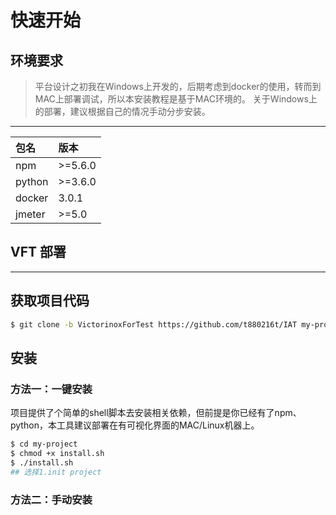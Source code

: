 # 快速开始
## 环境要求

> 平台设计之初我在Windows上开发的，后期考虑到docker的使用，转而到MAC上部署调试，所以本安装教程是基于MAC环境的。
> 关于Windows上的部署，建议根据自己的情况手动分步安装。
---

| 包名 | 版本 |
| :-- | :--  |
| npm | >=5.6.0 |
| python | >=3.6.0 |
| docker | 3.0.1 |
| jmeter | >=5.0 |

## **VFT 部署**

---

## 获取项目代码

``` bash
$ git clone -b VictorinoxForTest https://github.com/t880216t/IAT my-project
```

## 安装

### 方法一：一键安装
项目提供了个简单的shell脚本去安装相关依赖，但前提是你已经有了npm、python，本工具建议部署在有可视化界面的MAC/Linux机器上。
``` bash
$ cd my-project
$ chmod +x install.sh
$ ./install.sh
## 选择1.init project
```

### 方法二：手动安装
